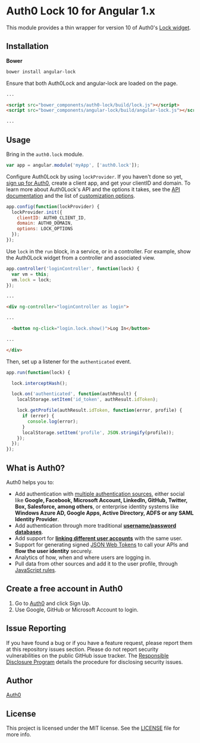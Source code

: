# Auth0 Lock 10 for Angular 1.x

This module provides a thin wrapper for version 10 of Auth0's [Lock widget](https://auth0.com/docs/libraries/lock).

## Installation

**Bower**

```bash
bower install angular-lock
```

Ensure that both Auth0Lock and angular-lock are loaded on the page.

```html
...

<script src="bower_components/auth0-lock/build/lock.js"></script>
<script src="bower_components/angular-lock/build/angular-lock.js"></script>

...
```

## Usage

Bring in the `auth0.lock` module.

```js
var app = angular.module('myApp', ['auth0.lock']);
```

Configure Auth0Lock by using `lockProvider`. If you haven't done so yet, [sign up for Auth0](https://auth0.com/signup), create a client app, and get your clientID and domain. To learn more about Auth0Lock's API and the options it takes, see the [API documentation](https://auth0.com/docs/libraries/lock) and the list of [customization options](https://auth0.com/docs/libraries/lock/v10/customization).

```js
app.config(function(lockProvider) {
  lockProvider.init({
    clientID: AUTH0_CLIENT_ID,
    domain: AUTH0_DOMAIN,
    options: LOCK_OPTIONS
  });
});
```

Use `lock` in the `run` block, in a service, or in a controller. For example, show the Auth0Lock widget from a controller and associated view.

```js
app.controller('loginController', function(lock) {
  var vm = this;
  vm.lock = lock;
});
```

```html
...

<div ng-controller="loginController as login">

...

  <button ng-click="login.lock.show()">Log In</button>

...

</div>
```

Then, set up a listener for the `authenticated` event.

```js
app.run(function(lock) {

  lock.interceptHash();

  lock.on('authenticated', function(authResult) {
    localStorage.setItem('id_token', authResult.idToken);

    lock.getProfile(authResult.idToken, function(error, profile) {
      if (error) {
        console.log(error);
      }
      localStorage.setItem('profile', JSON.stringify(profile));
    });
  });
});
```

## What is Auth0?

Auth0 helps you to:

* Add authentication with [multiple authentication sources](https://docs.auth0.com/identityproviders), either social like **Google, Facebook, Microsoft Account, LinkedIn, GitHub, Twitter, Box, Salesforce, among others**, or enterprise identity systems like **Windows Azure AD, Google Apps, Active Directory, ADFS or any SAML Identity Provider**.
* Add authentication through more traditional **[username/password databases](https://docs.auth0.com/mysql-connection-tutorial)**.
* Add support for **[linking different user accounts](https://docs.auth0.com/link-accounts)** with the same user.
* Support for generating signed [JSON Web Tokens](https://docs.auth0.com/jwt) to call your APIs and **flow the user identity** securely.
* Analytics of how, when and where users are logging in.
* Pull data from other sources and add it to the user profile, through [JavaScript rules](https://docs.auth0.com/rules).

## Create a free account in Auth0

1. Go to [Auth0](https://auth0.com) and click Sign Up.
2. Use Google, GitHub or Microsoft Account to login.

## Issue Reporting

If you have found a bug or if you have a feature request, please report them at this repository issues section. Please do not report security vulnerabilities on the public GitHub issue tracker. The [Responsible Disclosure Program](https://auth0.com/whitehat) details the procedure for disclosing security issues.

## Author

[Auth0](auth0.com)

## License

This project is licensed under the MIT license. See the [LICENSE](LICENSE) file for more info.
